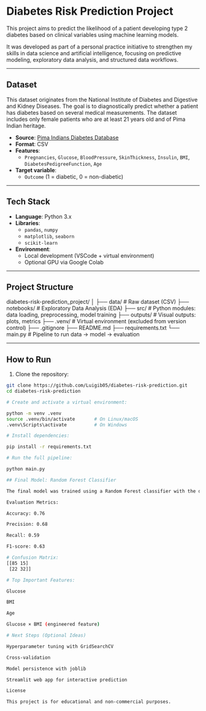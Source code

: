 # Diabetes Risk Prediction Project

This project aims to predict the likelihood of a patient developing type 2 diabetes based on clinical variables using machine learning models.

It was developed as part of a personal practice initiative to strengthen my skills in data science and artificial intelligence, focusing on predictive modeling, exploratory data analysis, and structured data workflows.

---

## Dataset

This dataset originates from the National Institute of Diabetes and Digestive and Kidney Diseases. The goal is to diagnostically predict whether a patient has diabetes based on several medical measurements. The dataset includes only female patients who are at least 21 years old and of Pima Indian heritage.

- **Source**: [Pima Indians Diabetes Database](https://www.kaggle.com/datasets/uciml/pima-indians-diabetes-database)
- **Format**: CSV
- **Features**:
  - `Pregnancies`, `Glucose`, `BloodPressure`, `SkinThickness`, `Insulin`, `BMI`, `DiabetesPedigreeFunction`, `Age`
- **Target variable**:
  - `Outcome` (1 = diabetic, 0 = non-diabetic)

---

## Tech Stack

- **Language**: Python 3.x
- **Libraries**:
  - `pandas`, `numpy`
  - `matplotlib`, `seaborn`
  - `scikit-learn`
- **Environment**:
  - Local development (VSCode + virtual environment)
  - Optional GPU via Google Colab

---

## Project Structure

diabetes-risk-prediction_project/
│
├── data/ # Raw dataset (CSV)
├── notebooks/ # Exploratory Data Analysis (EDA)
├── src/ # Python modules: data loading, preprocessing, model training
├── outputs/ # Visual outputs: plots, metrics
├── .venv/ # Virtual environment (excluded from version control)
├── .gitignore
├── README.md
├── requirements.txt
└── main.py # Pipeline to run data → model → evaluation


---

## How to Run

1. Clone the repository:

```bash
git clone https://github.com/Luigib05/diabetes-risk-prediction.git
cd diabetes-risk-prediction

# Create and activate a virtual environment:

python -m venv .venv
source .venv/bin/activate       # On Linux/macOS
.venv\Scripts\activate          # On Windows

# Install dependencies:

pip install -r requirements.txt

# Run the full pipeline:

python main.py

## Final Model: Random Forest Classifier

The final model was trained using a Random Forest classifier with the default configuration. Performance was evaluated on a holdout test set.

Evaluation Metrics:

Accuracy: 0.76

Precision: 0.68

Recall: 0.59

F1-score: 0.63

# Confusion Matrix:
[[85 15]
 [22 32]]

# Top Important Features:

Glucose

BMI

Age

Glucose × BMI (engineered feature)

# Next Steps (Optional Ideas)

Hyperparameter tuning with GridSearchCV

Cross-validation

Model persistence with joblib

Streamlit web app for interactive prediction

License

This project is for educational and non-commercial purposes.